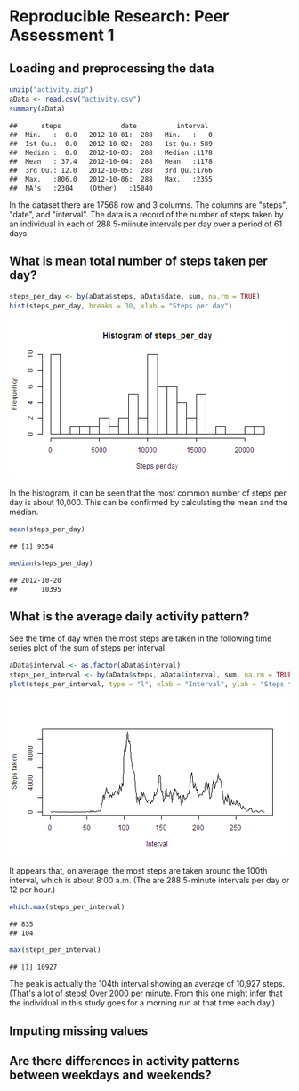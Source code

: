 # Reproducible Research: Peer Assessment 1


## Loading and preprocessing the data


```r
unzip("activity.zip")
aData <- read.csv("activity.csv")
summary(aData)
```

```
##      steps               date          interval   
##  Min.   :  0.0   2012-10-01:  288   Min.   :   0  
##  1st Qu.:  0.0   2012-10-02:  288   1st Qu.: 589  
##  Median :  0.0   2012-10-03:  288   Median :1178  
##  Mean   : 37.4   2012-10-04:  288   Mean   :1178  
##  3rd Qu.: 12.0   2012-10-05:  288   3rd Qu.:1766  
##  Max.   :806.0   2012-10-06:  288   Max.   :2355  
##  NA's   :2304    (Other)   :15840
```

In the dataset there are 17568 row and 3 columns. The columns are "steps", "date", and "interval". The data is a record of the number of steps taken by an individual in each of 288 5-miinute intervals per day over a period of 61 days. 

## What is mean total number of steps taken per day?

```r
steps_per_day <- by(aData$steps, aData$date, sum, na.rm = TRUE)
hist(steps_per_day, breaks = 30, xlab = "Steps per day")
```

![plot of chunk unnamed-chunk-2](figure/unnamed-chunk-2.png) 

In the histogram, it can be seen that the most common number of steps per day is about 10,000. This can be confirmed by calculating the mean and the median.


```r
mean(steps_per_day)
```

```
## [1] 9354
```

```r
median(steps_per_day)
```

```
## 2012-10-20 
##      10395
```


## What is the average daily activity pattern?

See the time of day when the most steps are taken in the following time series plot of the sum of steps per interval.


```r
aData$interval <- as.factor(aData$interval)
steps_per_interval <- by(aData$steps, aData$interval, sum, na.rm = TRUE)
plot(steps_per_interval, type = "l", xlab = "Interval", ylab = "Steps taken")
```

![plot of chunk unnamed-chunk-4](figure/unnamed-chunk-4.png) 

It appears that, on average, the most steps are taken around the 100th interval, which is about 8:00 a.m. (The are 288 5-minute intervals per day or 12 per hour.)

```r
which.max(steps_per_interval)
```

```
## 835 
## 104
```

```r
max(steps_per_interval)
```

```
## [1] 10927
```

The peak is actually the 104th interval showing an average of 10,927 steps. (That's a lot of steps! Over 2000 per minute. From this one might infer that the individual in this study goes for a morning run at that time each day.)

## Imputing missing values



## Are there differences in activity patterns between weekdays and weekends?
